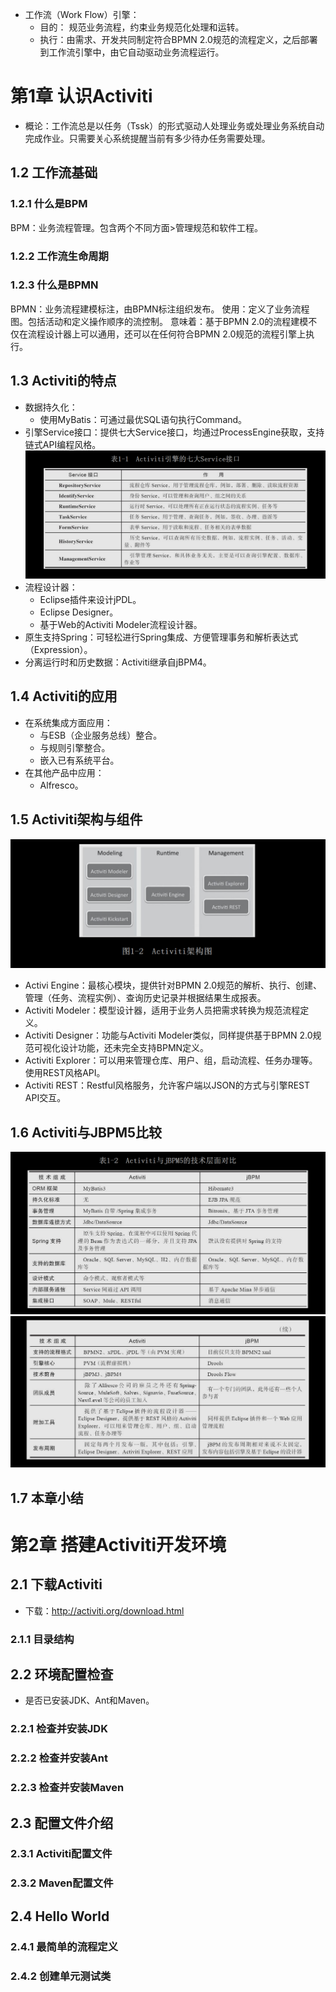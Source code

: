 
* 工作流（Work Flow）引擎：
    * 目的： 规范业务流程，约束业务规范化处理和运转。
    * 执行：由需求、开发共同制定符合BPMN 2.0规范的流程定义，之后部署到工作流引擎中，由它自动驱动业务流程运行。
    
# 第1章 认识Activiti
* 概论：工作流总是以任务（Tssk）的形式驱动人处理业务或处理业务系统自动完成作业。只需要关心系统提醒当前有多少待办任务需要处理。


## 1.2 工作流基础

### 1.2.1 什么是BPM
BPM：业务流程管理。包含两个不同方面>管理规范和软件工程。

### 1.2.2 工作流生命周期

### 1.2.3 什么是BPMN

BPMN：业务流程建模标注，由BPMN标注组织发布。
    使用：定义了业务流程图。包括活动和定义操作顺序的流控制。
    意味着：基于BPMN 2.0的流程建模不仅在流程设计器上可以通用，还可以在任何符合BPMN 2.0规范的流程引擎上执行。
    
## 1.3 Activiti的特点
* 数据持久化：
    * 使用MyBatis：可通过最优SQL语句执行Command。
* 引擎Service接口：提供七大Service接口，均通过ProcessEngine获取，支持链式API编程风格。
![](images/1.3.1.png)
* 流程设计器：
    * Eclipse插件来设计jPDL。
    * Eclipse Designer。
    * 基于Web的Activiti Modeler流程设计器。
* 原生支持Spring：可轻松进行Spring集成、方便管理事务和解析表达式（Expression）。
* 分离运行时和历史数据：Activiti继承自jBPM4。

## 1.4 Activiti的应用
* 在系统集成方面应用：
    * 与ESB（企业服务总线）整合。
    * 与规则引擎整合。
    * 嵌入已有系统平台。
* 在其他产品中应用：
    * Alfresco。

## 1.5 Activiti架构与组件
![](images/1.5.1.png)
* Activi Engine：最核心模块，提供针对BPMN 2.0规范的解析、执行、创建、管理（任务、流程实例）、查询历史记录并根据结果生成报表。
* Activiti Modeler：模型设计器，适用于业务人员把需求转换为规范流程定义。
* Activiti Designer：功能与Activiti Modeler类似，同样提供基于BPMN 2.0规范可视化设计功能，还未完全支持BPMN定义。
* Activiti Explorer：可以用来管理仓库、用户、组，启动流程、任务办理等。使用REST风格API。
* Activiti REST：Restful风格服务，允许客户端以JSON的方式与引擎REST API交互。

## 1.6 Activiti与JBPM5比较
![](images/1.6.1.png)
![](images/1.6.2.png)


## 1.7 本章小结


# 第2章 搭建Activiti开发环境

## 2.1 下载Activiti 
* 下载：http://activiti.org/download.html

### 2.1.1 目录结构

## 2.2 环境配置检查
* 是否已安装JDK、Ant和Maven。
   
### 2.2.1 检查并安装JDK 

### 2.2.2 检查并安装Ant

### 2.2.3 检查并安装Maven

## 2.3 配置文件介绍

### 2.3.1 Activiti配置文件

### 2.3.2 Maven配置文件


## 2.4 Hello World

### 2.4.1 最简单的流程定义

### 2.4.2 创建单元测试类
